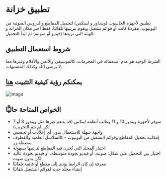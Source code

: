 # تطبيق خزانة

تطبيق لأجهزة الحاسوب (وينداوز و لينيكس) لتحميل المقاطع والدروس الصوتية من اليوتيوب، مفردةً كانت أو قوائم تشغيل ويقوم بترتيبها تلقائيًا، فقط اختر مكان الخزانة و الهيئة التي تريدها (فيديو أو صوتية) ثم ابدأ التحميل.

## شروط استعمال التطبيق

الشرط الوحيد هو عدم استعماله في المحرمات، كالموسيقى والأنمي والأفلام وغيرها مما لا يرضى الله وكذلك المشتبهات.

## يمكنكم رؤية كيفية التثبيت [هنا](https://github.com/nerddude24/khizanah-app/blob/main/INSTALL.md)

![image](https://github.com/user-attachments/assets/6e773c54-1b32-4479-8ebe-22bc0f8d3da6)

## الخواص المتاحة حاليًّا

- متوفر لأجهزة ويندوز 10 و 11 وغالب أنظمة لينكس (قد يدعم غيرها مثل ويندوز 8 أو 7 لكن لم يتم التجريب)
- واجهة سهلة للاستعمال بدون أي إعلانات أو تجسس
- إمكانية تحميل المقاطع وقوائم التشغيل من اليوتيوب - كالسلاسل العلمية والقطوف - بضغطة زر
- اختيار المجلد التي تُخزن فيه المقاطع لترتيبها بسهولة
- اختيار بين التحميل على شكل: صوتية، أو فيديو بجودة متوسطة، أو فيديو بجودة عالية لكن بدون صوت
- معرفة إن كان الرابط يؤدي إلى مقطع أو قائمة تلقائيًا
- إنشاء مجلد جديد لقوائم التشغيل تلقائيًا
